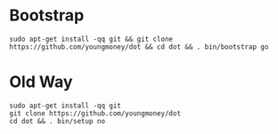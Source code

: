 # Bootstrap

```
sudo apt-get install -qq git && git clone https://github.com/youngmoney/dot && cd dot && . bin/bootstrap go
```

# Old Way

```
sudo apt-get install -qq git
git clone https://github.com/youngmoney/dot
cd dot && . bin/setup no
```

